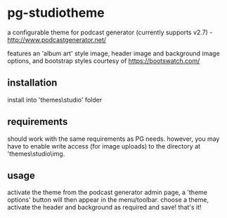 # pg-studiotheme
a configurable theme for podcast generator (currently supports v2.7) - http://www.podcastgenerator.net/

features an 'album art' style image, header image and background image options, and bootstrap styles courtesy of https://bootswatch.com/

## installation
install into 'themes\studio\' folder

## requirements
should work with the same requirements as PG needs.  however, you may have to enable write access (for image uploads) to the directory at  'themes\studio\img\.

## usage
activate the theme from the podcast generator admin page, a 'theme options' button will then appear in the menu/toolbar.  choose a theme, activate the header and background as required and save!  that's it! 
